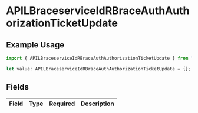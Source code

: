 # APILBraceserviceIdRBraceAuthAuthorizationTicketUpdate

## Example Usage

```typescript
import { APILBraceserviceIdRBraceAuthAuthorizationTicketUpdate } from "authlete-2/models";

let value: APILBraceserviceIdRBraceAuthAuthorizationTicketUpdate = {};
```

## Fields

| Field       | Type        | Required    | Description |
| ----------- | ----------- | ----------- | ----------- |